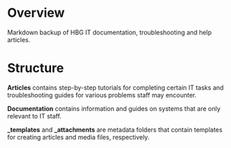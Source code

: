 # Overview
Markdown backup of HBG IT documentation, troubleshooting and help articles.

# Structure
**Articles** contains step-by-step tutorials for completing certain IT tasks and troubleshooting guides for various problems staff may encounter.

**Documentation** contains information and guides on systems that are only relevant to IT staff.

**\_templates** and **\_attachments**  are metadata folders that contain templates for creating articles and media files, respectively. 
